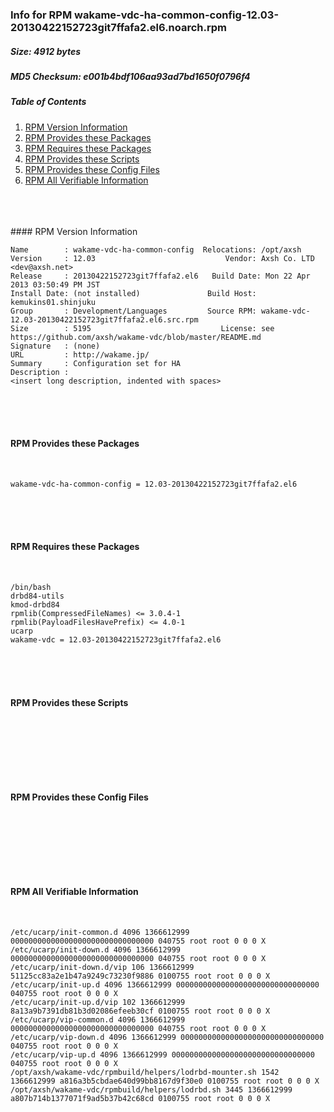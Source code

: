 ### Info for RPM wakame-vdc-ha-common-config-12.03-20130422152723git7ffafa2.el6.noarch.rpm  
##### Size: 4912 bytes  
##### MD5 Checksum: e001b4bdf106aa93ad7bd1650f0796f4  
##### Table of Contents  
1. [RPM Version Information](#version)  
2. [RPM Provides these Packages ](#provides)  
3. [RPM Requires these Packages](#requires)  
4. [RPM Provides these Scripts](#scripts)  
5. [RPM Provides these Config Files](#config)  
6. [RPM All Verifiable Information](#verifiable)  
&nbsp;  
&nbsp;  
&nbsp;  
<a name="version" />
#### RPM Version Information  
&nbsp;  

```  
Name        : wakame-vdc-ha-common-config  Relocations: /opt/axsh 
Version     : 12.03                             Vendor: Axsh Co. LTD <dev@axsh.net>
Release     : 20130422152723git7ffafa2.el6   Build Date: Mon 22 Apr 2013 03:50:49 PM JST
Install Date: (not installed)               Build Host: kemukins01.shinjuku
Group       : Development/Languages         Source RPM: wakame-vdc-12.03-20130422152723git7ffafa2.el6.src.rpm
Size        : 5195                             License: see https://github.com/axsh/wakame-vdc/blob/master/README.md
Signature   : (none)
URL         : http://wakame.jp/
Summary     : Configuration set for HA
Description :
<insert long description, indented with spaces>
```  

&nbsp;  
&nbsp;  
&nbsp;  
<a name="provides" />
#### RPM Provides these Packages  
&nbsp;  

```  
wakame-vdc-ha-common-config = 12.03-20130422152723git7ffafa2.el6
```  

&nbsp;  
&nbsp;  
&nbsp;  
<a name="requires" />
#### RPM Requires these Packages  
&nbsp;  

```  
/bin/bash  
drbd84-utils  
kmod-drbd84  
rpmlib(CompressedFileNames) <= 3.0.4-1
rpmlib(PayloadFilesHavePrefix) <= 4.0-1
ucarp  
wakame-vdc = 12.03-20130422152723git7ffafa2.el6
```  

&nbsp;  
&nbsp;  
&nbsp;  
<a name="scripts" />
#### RPM Provides these Scripts  
&nbsp;  

```  
```  

&nbsp;  
&nbsp;  
&nbsp;  
<a name="config" />
#### RPM Provides these Config Files  
&nbsp;  

```  
```  

&nbsp;  
&nbsp;  
&nbsp;  
<a name="verifiable" />
#### RPM All Verifiable Information  
&nbsp;  

```  
/etc/ucarp/init-common.d 4096 1366612999 00000000000000000000000000000000 040755 root root 0 0 0 X
/etc/ucarp/init-down.d 4096 1366612999 00000000000000000000000000000000 040755 root root 0 0 0 X
/etc/ucarp/init-down.d/vip 106 1366612999 51125cc83a2e1b47a9249c73230f9886 0100755 root root 0 0 0 X
/etc/ucarp/init-up.d 4096 1366612999 00000000000000000000000000000000 040755 root root 0 0 0 X
/etc/ucarp/init-up.d/vip 102 1366612999 8a13a9b7391db81b3d02086efeeb30cf 0100755 root root 0 0 0 X
/etc/ucarp/vip-common.d 4096 1366612999 00000000000000000000000000000000 040755 root root 0 0 0 X
/etc/ucarp/vip-down.d 4096 1366612999 00000000000000000000000000000000 040755 root root 0 0 0 X
/etc/ucarp/vip-up.d 4096 1366612999 00000000000000000000000000000000 040755 root root 0 0 0 X
/opt/axsh/wakame-vdc/rpmbuild/helpers/lodrbd-mounter.sh 1542 1366612999 a816a3b5cbdae640d99bb8167d9f30e0 0100755 root root 0 0 0 X
/opt/axsh/wakame-vdc/rpmbuild/helpers/lodrbd.sh 3445 1366612999 a807b714b1377071f9ad5b37b42c68cd 0100755 root root 0 0 0 X
```  

&nbsp;  
